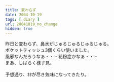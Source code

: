 ```yaml
---
title: 変わらず
date: 2004-10-19
tags: [ diary ]
url: 20041019_no_change
hidden: true
---
```

昨日と変わらず、鼻水がじゅるじゅるじゅるじゅる。<br />
ポケットティッシュ3個くらい使いました。<br />
風邪なんだろうなぁ・・・花粉症かなぁ・・・<br />
まあ、しばらく様子見。<br />
<br />
予想通り、ﾈﾀが尽き気味になってきたり。
